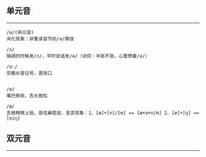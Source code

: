 ## **单元音**
---

```
/ə/(央元音)
央化现象：非重读音节向/ə/靠拢

/ʌ/
强调的时候发/ʌ/，平时说话发/ə/（诀窍：半张不张，心里想着/ə/）

/ɑː/
忽略长音记号，竖张口


/e/
嘴巴微张，舌头放松

/æ/
舌根稍微上抬，音往鼻腔送，音变现象：1、[æ]+[n]/[m] == [æ+ə+n/m] 2、[æ]+[ŋ] == [eiŋ]
```

## **双元音**
---

```
```